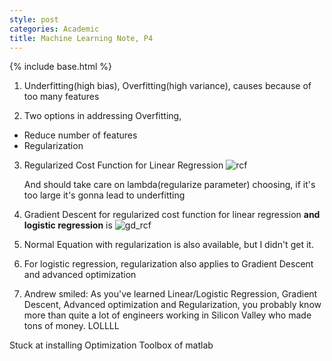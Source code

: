 ```yaml
---
style: post
categories: Academic
title: Machine Learning Note, P4
---
```

{% include base.html %}

1. Underfitting(high bias), Overfitting(high variance), causes because of too many features

2. Two options in addressing Overfitting,
  - Reduce number of features
  - Regularization

3. Regularized Cost Function for Linear Regression
  ![rcf][regularized_cost_function]

    And should take care on lambda(regularize parameter) choosing, if it's too large it's gonna lead to underfitting

4. Gradient Descent for regularized cost function for linear regression **and logistic regression** is
  ![gd_rcf][gd_rcf_2]

5. Normal Equation with regularization is also available, but I didn't get it.

6. For logistic regression, regularization also applies to Gradient Descent and advanced optimization

7. Andrew smiled: As you've learned Linear/Logistic Regression, Gradient Descent, Advanced optimization and Regularization, you probably know more than quite a lot of engineers working in Silicon Valley who made tons of money. LOLLLL

Stuck at installing Optimization Toolbox of matlab

[regularized_cost_function]: {{base}}/assets/2016-08-15_rcf.png
[gd_rcf_2]: {{base}}/assets/2016-08-15_gd_rcf.png
